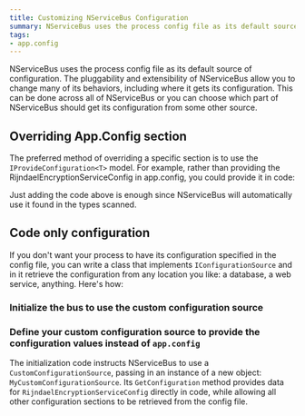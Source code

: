 ```yaml
---
title: Customizing NServiceBus Configuration
summary: NServiceBus uses the process config file as its default source of configuration.
tags:
- app.config
---
```


NServiceBus uses the process config file as its default source of configuration. The pluggability and extensibility of NServiceBus allow you to change many of its behaviors, including where it gets its configuration. This can be done across all of NServiceBus or you can choose which part of NServiceBus should get its configuration from some other source.

## Overriding App.Config section

The preferred method of overriding a specific section is to use the `IProvideConfiguration<T>` model. For example, rather than providing the RijndaelEncryptionServiceConfig in app.config, you could provide it in code:

<!-- import CustomConfigProvider -->  

Just adding the code above is enough since NServiceBus will automatically use it found in the types scanned.

## Code only configuration

If you don't want your process to have its configuration specified in the config file, you can write a class that implements `IConfigurationSource` and in it retrieve the configuration from any location you like: a database, a web service, anything. Here's how:

### Initialize the bus to use the custom configuration source
 
<!-- import RegisterCustomConfigSource -->

### Define your custom configuration source to provide the configuration values instead of `app.config`

<!-- import CustomConfigSource --> 

The initialization code instructs NServiceBus to use a `CustomConfigurationSource`, passing in an instance of a new object: `MyCustomConfigurationSource`. Its `GetConfiguration` method provides data for `RijndaelEncryptionServiceConfig` directly in code, while allowing all other configuration sections to be retrieved from the config file.


